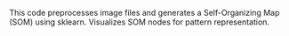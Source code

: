 This code preprocesses image files and generates a Self-Organizing Map (SOM) using sklearn. Visualizes SOM nodes for pattern representation.